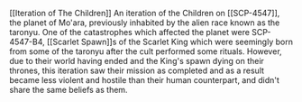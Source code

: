 [[Iteration of The Children]]
An iteration of the Children on [[SCP-4547]], the planet of Mo'ara, previously inhabited by the alien race known as the taronyu. One of the catastrophes which affected the planet were SCP-4547-B4, [[Scarlet Spawn]]s of the Scarlet King which were seemingly born from some of the taronyu after the cult performed some rituals. However, due to their world having ended and the King's spawn dying on their thrones, this iteration saw their mission as completed and as a result became less violent and hostile than their human counterpart, and didn't share the same beliefs as them.
